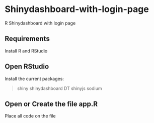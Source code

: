 # Shinydashboard-with-login-page
R Shinydashboard with login page

## Requirements
Install R and RStudio

## Open RStudio
Install the current packages:
 > shiny
 > shinydashboard
 > DT
 > shinyjs
 > sodium
 
 
## Open or Create the file app.R
Place all code on the file

